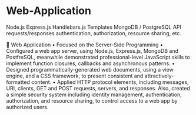 # Web-Application
Node.js
Express.js
Handlebars.js
Templates
MongoDB / PostgreSQL
API requests/responses
authentication, authorization, resource sharing, etc.


	Web Application
•	Focused on the Server-Side Programming
•	Configured a web app server, using Node.js, Express.js, MongoDB and PostfreSQL, meanwhile demonstrated professional-level JavaScript skills to implement function closures, callbacks and asynchronous patterns. 
•	Designed programmatically-generated web documents, using a view engine, and a CSS framework, to present consistent and attractively-formatted content.
•	Applied HTTP protocol elements, including messages, URI, clients, GET and POST requests, servers, and responses. Also, created a simple security system including identity management, authentication, authorization, and resource sharing, to control access to a web app by authorized users.
